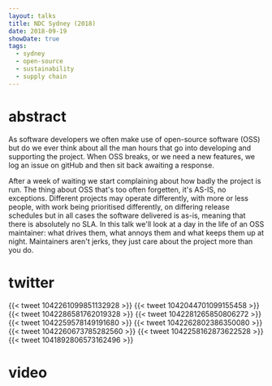 ```yaml
---
layout: talks
title: NDC Sydney (2018)
date: 2018-09-19
showDate: true
tags: 
  - sydney
  - open-source
  - sustainability
  - supply chain
---
```


# abstract

As software developers we often make use of open-source software (OSS) but do we ever think about all the man hours that go into developing and supporting the project. When OSS breaks, or we need a new features, we log an issue on gitHub and then sit back awaiting a response.

After a week of waiting we start complaining about how badly the project is run. The thing about OSS that's too often forgetten, it's AS-IS, no exceptions. Different projects may operate differently, with more or less people, with work being prioritised differently, on differing release schedules but in all cases the software delivered is as-is, meaning that there is absolutely no SLA. In this talk we'll look at a day in the life of an OSS maintainer: what drives them, what annoys them and what keeps them up at night. Maintainers aren't jerks, they just care about the project more than you do.


# twitter

{{< tweet 1042261099851132928 >}}
{{< tweet 1042044701099155458 >}}
{{< tweet 1042286581762019328 >}}
{{< tweet 1042281265850806272 >}}
{{< tweet 1042259578149191680 >}}
{{< tweet 1042262802386350080 >}}
{{< tweet 1042260673785282560 >}}
{{< tweet 1042258162873622528 >}}
{{< tweet 1041892806573162496 >}}

# video 

